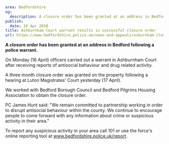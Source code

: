 ```yaml
area: Bedfordshire
og:
  description: A closure order has been granted at an address in Bedford following a police warrant.
publish:
  date: 19 Apr 2018
title: Ashburnham Court warrant results in successful closure order
url: https://www.bedfordshire.police.uk/news-and-appeals/asburnham-closure-order-april18
```

**A closure order has been granted at an address in Bedford following a police warrant.**

On Monday (16 April) officers carried out a warrant in Ashburnham Court after receiving reports of antisocial behaviour and drug related activity.

A three month closure order was granted on the property following a hearing at Luton Magistrates' Court yesterday (17 April).

We worked with Bedford Borough Council and Bedford Pilgrims Housing Association to obtain the closure order.

PC James Hunt said: "We remain committed to partnership working in order to disrupt antisocial behaviour within the county. We continue to encourage people to come forward with any information about crime or suspicious activity in their area."

To report any suspicious activity in your area call 101 or use the force's online reporting tool at www.bedfordshire.police.uk/report.
